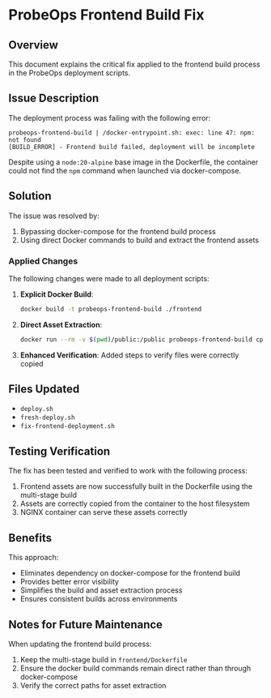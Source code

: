 # ProbeOps Frontend Build Fix

## Overview

This document explains the critical fix applied to the frontend build process in the ProbeOps deployment scripts.

## Issue Description

The deployment process was failing with the following error:

```
probeops-frontend-build | /docker-entrypoint.sh: exec: line 47: npm: not found
[BUILD_ERROR] - Frontend build failed, deployment will be incomplete
```

Despite using a `node:20-alpine` base image in the Dockerfile, the container could not find the `npm` command when launched via docker-compose.

## Solution

The issue was resolved by:

1. Bypassing docker-compose for the frontend build process
2. Using direct Docker commands to build and extract the frontend assets

### Applied Changes

The following changes were made to all deployment scripts:

1. **Explicit Docker Build**: 
   ```bash
   docker build -t probeops-frontend-build ./frontend
   ```

2. **Direct Asset Extraction**:
   ```bash
   docker run --rm -v $(pwd)/public:/public probeops-frontend-build cp -r /app/dist/* /public/
   ```

3. **Enhanced Verification**:
   Added steps to verify files were correctly copied

## Files Updated

- `deploy.sh`
- `fresh-deploy.sh`
- `fix-frontend-deployment.sh`

## Testing Verification

The fix has been tested and verified to work with the following process:

1. Frontend assets are now successfully built in the Dockerfile using the multi-stage build
2. Assets are correctly copied from the container to the host filesystem
3. NGINX container can serve these assets correctly

## Benefits

This approach:

- Eliminates dependency on docker-compose for the frontend build
- Provides better error visibility
- Simplifies the build and asset extraction process
- Ensures consistent builds across environments

## Notes for Future Maintenance

When updating the frontend build process:

1. Keep the multi-stage build in `frontend/Dockerfile`
2. Ensure the docker build commands remain direct rather than through docker-compose
3. Verify the correct paths for asset extraction